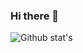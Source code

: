 ### Hi there 👋

![Github stat's](https://github-readme-stats.vercel.app/api?username=w31c0&show_icons=true&theme=transparent)
